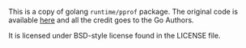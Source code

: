 This is a copy of golang `runtime/pprof` package. The original code is available [here](https://github.com/golang/go/tree/master/src/runtime/pprof) and all the credit goes to the Go Authors.

It is licensed under BSD-style license found in the LICENSE file.

